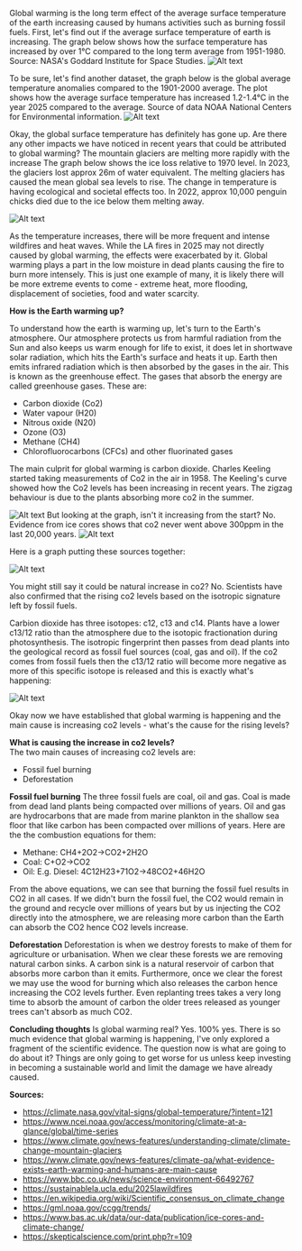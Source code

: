 
Global warming is the long term effect of the average surface temperature of the earth increasing caused by humans activities such as burning fossil fuels. First, let's find out if the average surface temperature of earth is increasing. The graph below shows how the surface temperature has increased by over 1°C compared to the long term average from 1951-1980. Source: NASA's Goddard Institute for Space Studies. 
<img src="/assets/surface_temp_1.png" alt="Alt text" style="max-width: 100%; height: auto;" />    

To be sure, let's find another dataset, the graph below is the global average temperature anomalies compared to the 1901-2000 average. The plot shows how the average surface temperature has increased 1.2-1.4°C in the year 2025 compared to the average. Source of data NOAA National Centers for Environmental information.
<img src="/assets/surface_temp_2.png" alt="Alt text" style="max-width: 100%; height: auto;" /> 

Okay, the global surface temperature has definitely has gone up. Are there any other impacts we have noticed in recent years that could be attributed to global warming? The mountain glaciers are melting more rapidly with the increase The graph below shows the ice loss relative to 1970 level. In 2023, the glaciers lost approx 26m of water equivalent. The melting glaciers has caused the mean global sea levels to rise. The change in temperature is having ecological and societal effects too. In 2022, approx 10,000 penguin chicks died due to the ice below them melting away.

<img src="/assets/graph_mountainglaciers.png" alt="Alt text" style="max-width: 100%; height: auto;" /> 

 As the temperature increases, there will be more frequent and intense wildfires and heat waves. While the LA fires in 2025 may not directly caused by global warming, the effects were exacerbated by it. Global warming plays a part in the low moisture in dead plants causing the fire to burn more intensely. This is just one example of many, it is likely there will be more extreme events to come - extreme heat, more flooding, displacement of societies, food and water scarcity. <br>
 
**How is the Earth warming up?**

To understand how the earth is warming up, let's turn to the Earth's atmosphere. 
Our atmosphere protects us from harmful radiation from the Sun and also keeps us warm enough for life to exist, it does let in shortwave solar radiation, which hits the Earth's surface and heats it up. Earth then emits infrared radiation which is then absorbed by the gases in the air. This is known as the greenhouse effect. The gases that absorb the energy are called greenhouse gases. These are:
- Carbon dioxide (Co2)
- Water vapour (H20)
- Nitrous oxide (N20)
- Ozone (O3)
- Methane (CH4)
- Chlorofluorocarbons (CFCs) and other fluorinated gases

The main culprit for global warming is carbon dioxide. Charles Keeling started taking measurements of Co2 in the air in 1958. The Keeling's curve showed how the Co2 levels has been increasing in recent years. The zigzag behaviour is due to the plants absorbing more co2 in the summer.

<img src="/assets/co2_data_mlo.png" alt="Alt text" style="max-width: 100%; height: auto;" /> 
But looking at the graph, isn't it increasing from the start? No. Evidence from ice cores shows that co2 never went above 300ppm in the last 20,000 years. 

<img src="/assets/ice_core.png" alt="Alt text" style="max-width: 100%; height: auto;" /> 

Here is a graph putting these sources together:

<img src="/assets/co2_total.png" alt="Alt text" style="max-width: 100%; height: auto;" /> 

You might still say it could be natural increase in co2? No. Scientists have also confirmed that the rising co2 levels based on the isotropic signature left by fossil fuels. 

Carbion dioxide has three isotopes: c12, c13 and c14. Plants have a lower c13/12 ratio than the atmosphere due to the isotopic fractionation during photosynthesis. The isotropic fingerprint then passes from dead plants into the geological record as fossil fuel sources (coal, gas and oil). If the co2 comes from fossil fuels then the c13/12 ratio will become more negative as more of this specific isotope is released and this is exactly what's happening:

<img src="/assets/co2_ratio.png" alt="Alt text" style="max-width: 100%; height: auto;" /> 

Okay now we have established that global warming is happening and the main cause is increasing co2 levels - what's the cause for the rising levels? 

**What is causing the increase in co2 levels?** <br>
The two main causes of increasing co2 levels are:
- Fossil fuel burning
- Deforestation

**Fossil fuel burning**
The three fossil fuels are coal, oil and gas. Coal is made from dead land plants being compacted over millions of years. Oil and gas are hydrocarbons that are made from marine plankton in the shallow sea floor that like carbon has been compacted over millions of years. Here are the the combustion equations for them:
- Methane: CH4+2O2→CO2+2H2O
- Coal: C+O2→CO2
- Oil: E.g. Diesel: 4C12H23+71O2→48CO2+46H2O

From the above equations, we can see that burning the fossil fuel results in CO2 in all cases. If we didn't burn the fossil fuel, the CO2 would remain in the ground and recycle over millions of years but by us injecting the CO2 directly into the atmosphere, we are releasing more carbon than the Earth can absorb the CO2 hence CO2 levels increase.

**Deforestation**
Deforestation is when we destroy forests to make of them for agriculture or urbanisation. When we clear these forests we are removing natural carbon sinks. A carbon sink is a natural reservoir of carbon that absorbs more carbon than it emits. Furthermore, once we clear the forest we may use the wood for burning which also releases the carbon hence increasing the CO2 levels further. Even replanting trees takes a very long time to absorb the amount of carbon the older trees released as younger trees can't absorb as much CO2.

**Concluding thoughts**
Is global warming real? Yes. 100% yes. There is so much evidence that global warming is happening, I've only explored a fragment of the scientific evidence. The question now is what are going to do about it?  Things are only going to get worse for us unless keep investing in becoming a sustainable world and limit the damage we have already caused.


**Sources:** 
- https://climate.nasa.gov/vital-signs/global-temperature/?intent=121
- https://www.ncei.noaa.gov/access/monitoring/climate-at-a-glance/global/time-series
- https://www.climate.gov/news-features/understanding-climate/climate-change-mountain-glaciers
- https://www.climate.gov/news-features/climate-qa/what-evidence-exists-earth-warming-and-humans-are-main-cause
- https://www.bbc.co.uk/news/science-environment-66492767
- https://sustainablela.ucla.edu/2025lawildfires
- https://en.wikipedia.org/wiki/Scientific_consensus_on_climate_change
- https://gml.noaa.gov/ccgg/trends/
- https://www.bas.ac.uk/data/our-data/publication/ice-cores-and-climate-change/
- https://skepticalscience.com/print.php?r=109

